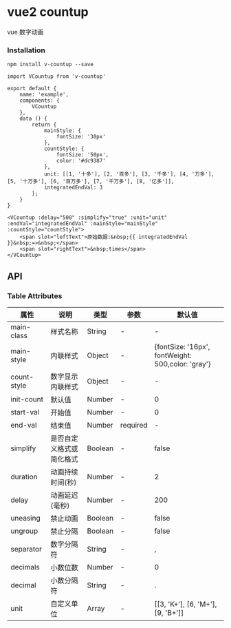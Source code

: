 # vue2 countup

vue 数字动画

### Installation

```
npm install v-countup --save
```

```
import VCountup from 'v-countup'

export default {
    name: 'example',
    components: {
        VCountup
    },
    data () {
        return {
            mainStyle: {
                fontSize: '30px'
            },
            countStyle: {
                fontSize: '50px',
                color: '#dc9387'
            },
            unit: [[1, '十多'], [2, '百多'], [3, '千多'], [4, '万多'], [5, '十万多'], [6, '百万多'], [7, '千万多'], [8, '亿多']],
            integratedEndVal: 3
        };
    }
}

<VCountup :delay="500" :simplify="true" :unit="unit" :endVal="integratedEndVal" :mainStyle="mainStyle" :countStyle="countStyle">
    <span slot="leftText">原始数据:&nbsp;{{ integratedEndVal }}&nbsp;=>&nbsp;</span>
    <span slot="rightText">&nbsp;times</span>
</VCountup>
```

## API

### Table Attributes

| 属性        | 说明                     | 类型    | 参数     | 默认值                                            |
| ----------- | ------------------------ | ------- | -------- | ------------------------------------------------- |
| main-class  | 样式名称                 | String  | -        | -                                                 |
| main-style  | 内联样式                 | Object  | -        | {fontSize: '16px', fontWeight: 500,color: 'gray'} |
| count-style | 数字显示内联样式         | Object  | -        | -                                                 |
| init-count  | 默认值                   | Number  | -        | 0                                                 |
| start-val   | 开始值                   | Number  | -        | 0                                                 |
| end-val     | 结束值                   | Number  | required | -                                                 |
| simplify    | 是否自定义格式或简化格式 | Boolean | -        | false                                             |
| duration    | 动画持续时间(秒)         | Number  | -        | 2                                                 |
| delay       | 动画延迟(毫秒)           | Number  | -        | 200                                               |
| uneasing    | 禁止动画                 | Boolean | -        | false                                             |
| ungroup     | 禁止分隔                 | Boolean | -        | false                                             |
| separator   | 数字分隔符               | String  | -        | ,                                                 |
| decimals    | 小数位数                 | Number  | -        | 0                                                 |
| decimal     | 小数分隔符               | String  | -        | .                                                 |
| unit        | 自定义单位               | Array   | -        | [[3, 'K+'], [6, 'M+'], [9, 'B+']]                 |
